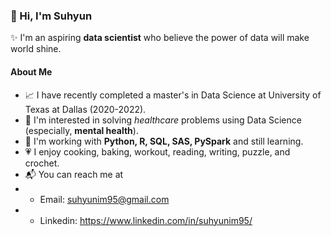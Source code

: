 ### 👋 Hi, I'm Suhyun 
✨ I'm an aspiring **data scientist** who believe the power of data will make world shine.

#### About Me
- 📈 I have recently completed a master's in Data Science at University of Texas at Dallas (2020-2022).
- 🏥 I'm interested in solving _healthcare_ problems using Data Science (especially, **mental health**).
- 🌱 I'm working with **Python, R, SQL, SAS, PySpark** and still learning.
- 💗 I enjoy cooking, baking, workout, reading, writing, puzzle, and crochet.
- 📬 You can reach me at
- - Email: suhyunim95@gmail.com
- - Linkedin: https://www.linkedin.com/in/suhyunim95/
